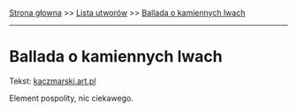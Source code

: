 [Strona głowna](../index.md) >> [Lista utworów](../list.md) >> [Ballada o kamiennych lwach](45.md)

---

# Ballada o kamiennych lwach

Tekst: [kaczmarski.art.pl](https://www.kaczmarski.art.pl/tworczosc/wiersze/ballada-o-kamiennych-lwach/)

Element pospolity, nic ciekawego.